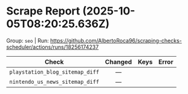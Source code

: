 # Scrape Report (2025-10-05T08:20:25.636Z)

Group: `seo`  |  Run: https://github.com/AlbertoRoca96/scraping-checks-scheduler/actions/runs/18256174237

| Check | Changed | Keys | Error |
|---|:---:|:--|:--|
| `playstation_blog_sitemap_diff` | — |  |  |
| `nintendo_us_news_sitemap_diff` | — |  |  |
